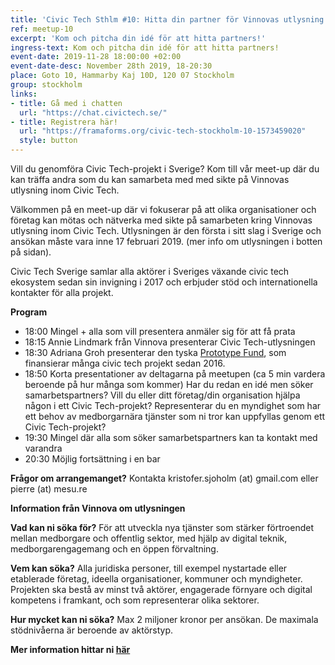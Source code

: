 ```yaml
---
title: 'Civic Tech Sthlm #10: Hitta din partner för Vinnovas utlysning'
ref: meetup-10
excerpt: 'Kom och pitcha din idé för att hitta partners!'
ingress-text: Kom och pitcha din idé för att hitta partners!
event-date: 2019-11-28 18:00:00 +02:00
event-date-desc: November 28th 2019, 18-20:30
place: Goto 10, Hammarby Kaj 10D, 120 07 Stockholm
group: stockholm
links:
- title: Gå med i chatten
  url: "https://chat.civictech.se/"
- title: Registrera här!
  url: "https://framaforms.org/civic-tech-stockholm-10-1573459020"
  style: button
---
```


Vill du genomföra Civic Tech-projekt i Sverige? Kom till vår meet-up där du kan träffa andra som du kan samarbeta med med sikte på Vinnovas utlysning inom Civic Tech.

Välkommen på en meet-up där vi fokuserar på att olika organisationer och företag kan mötas och nätverka med sikte på samarbeten kring Vinnovas utlysning inom Civic Tech. Utlysningen är den första i sitt slag i Sverige och ansökan måste vara inne 17 februari 2019. (mer info om utlysningen i botten på sidan).

Civic Tech Sverige samlar alla aktörer i Sveriges växande civic tech ekosystem sedan sin invigning i 2017 och erbjuder stöd och internationella kontakter för alla projekt.

**Program**
* 18:00 Mingel + alla som vill presentera anmäler sig för att få prata
* 18:15 Annie Lindmark från Vinnova presenterar Civic Tech-utlysningen
* 18:30 Adriana Groh presenterar den tyska [Prototype Fund](https://prototypefund.de/en/), som finansierar många civic tech projekt sedan 2016.
* 18:50 Korta presentationer av deltagarna på meetupen (ca 5 min vardera beroende på hur många som kommer)
Har du redan en idé men söker samarbetspartners?
Vill du eller ditt företag/din organisation hjälpa någon i ett Civic Tech-projekt?
Representerar du en myndighet som har ett behov av medborgarnära tjänster som ni tror kan uppfyllas genom ett Civic Tech-projekt?
* 19:30 Mingel där alla som söker samarbetspartners kan ta kontakt med varandra
* 20:30 Möjlig fortsättning i en bar

**Frågor om arrangemanget?** Kontakta kristofer.sjoholm (at) gmail.com eller pierre (at) mesu.re

**Information från Vinnova om utlysningen**

**Vad kan ni söka för?**
För att utveckla nya tjänster som stärker förtroendet mellan medborgare och offentlig sektor, med hjälp av digital teknik, medborgarengagemang och en öppen förvaltning.

**Vem kan söka?**
Alla juridiska personer, till exempel nystartade eller etablerade företag, ideella organisationer, kommuner och myndigheter. Projekten ska bestå av minst två aktörer, engagerade förnyare och digital kompetens i framkant, och som representerar olika sektorer.

**Hur mycket kan ni söka?**
Max 2 miljoner kronor per ansökan. De maximala stödnivåerna är beroende av aktörstyp.

**Mer information hittar ni [här](https://www.vinnova.se/e/civic-tech/digitala-tjanster-for-2019-04507/)**
